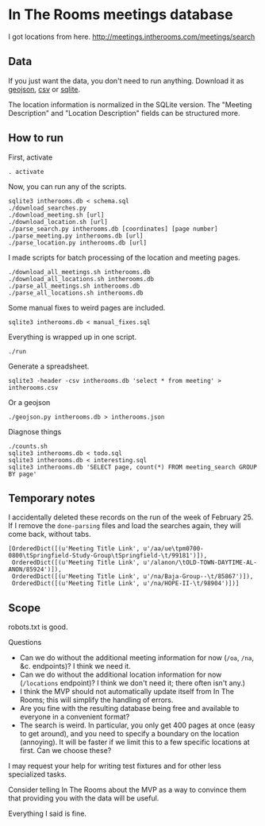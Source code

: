 In The Rooms meetings database
===

I got locations from here.
http://meetings.intherooms.com/meetings/search

## Data
If you just want the data, you don't need to run anything. Download it as
[geojson](http://chainsaw.thomaslevine.com/intherooms.json),
[csv](http://chainsaw.thomaslevine.com/intherooms.csv) or
[sqlite](http://chainsaw.thomaslevine.com/intherooms.db).

The location information is normalized in the SQLite version. The "Meeting
Description" and "Location Description" fields can be structured more.

## How to run

First, activate

    . activate

Now, you can run any of the scripts.

    sqlite3 intherooms.db < schema.sql
    ./download_searches.py
    ./download_meeting.sh [url]
    ./download_location.sh [url]
    ./parse_search.py intherooms.db [coordinates] [page number]
    ./parse_meeting.py intherooms.db [url]
    ./parse_location.py intherooms.db [url]

I made scripts for batch processing of the location and meeting pages.

    ./download_all_meetings.sh intherooms.db
    ./download_all_locations.sh intherooms.db
    ./parse_all_meetings.sh intherooms.db
    ./parse_all_locations.sh intherooms.db

Some manual fixes to weird pages are included.

    sqlite3 intherooms.db < manual_fixes.sql

Everything is wrapped up in one script.

    ./run

Generate a spreadsheet.

    sqlite3 -header -csv intherooms.db 'select * from meeting' > intherooms.csv

Or a geojson

    ./geojson.py intherooms.db > intherooms.json

Diagnose things

    ./counts.sh
    sqlite3 intherooms.db < todo.sql
    sqlite3 intherooms.db < interesting.sql
    sqlite3 intherooms.db 'SELECT page, count(*) FROM meeting_search GROUP BY page'

## Temporary notes
I accidentally deleted these records on the run of the week of February 25.
If I remove the `done-parsing` files and load the searches again, they will
come back, without tabs.

    [OrderedDict([(u'Meeting Title Link', u'/aa/ue\tpm0700-0800\tSpringfield-Study-Group\tSpringfield-\t/99181')]),
     OrderedDict([(u'Meeting Title Link', u'/alanon/\tOLD-TOWN-DAYTIME-AL-ANON/85924')]),
     OrderedDict([(u'Meeting Title Link', u'/na/Baja-Group--\t/85867')]),
     OrderedDict([(u'Meeting Title Link', u'/na/HOPE-II-\t/98904')])]


## Scope
robots.txt is good.

Questions
* Can we do without the additional meeting information for now
    (`/oa`, `/na`, &c. endpoints)? I think we need it.
* Can we do without the additional location information for now (`/locations`
    endpoint)? I think we don't need it; there often isn't any.)
* I think the MVP should not automatically update itself from In The Rooms;
    this will simplify the handling of errors.
* Are you fine with the resulting database being free and available to everyone
    in a convenient format?
* The search is weird. In particular, you only get 400 pages at once (easy to
    get around), and you need to specify a boundary on the location (annoying).
    It will be faster if we limit this to a few specific locations at first.
    Can we choose these?

I may request your help for writing test fixtures and for other less
specialized tasks.

Consider telling In The Rooms about the MVP as a way to convince them that
providing you with the data will be useful.


Everything I said is fine.
